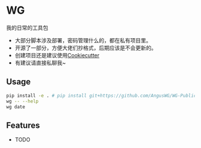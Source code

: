# WG

我的日常的工具包

* 大部分脚本涉及部署，密码管理什么的，都在私有项目里。
* 开源了一部分，方便大佬们抄格式，后期应该是不会更新的。
* 创建项目还是建议使用[Cookiecutter](https://github.com/AngusWG/cookiecutter-py-package)
* 有建议请直接私聊我~

## Usage

```bash
pip install -e . # pip install git+https://github.com/AngusWG/WG-Public.git
wg -- --help
wg date
```

## Features

* TODO
